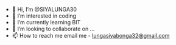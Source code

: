 - 👋 Hi, I’m @SIYALUNGA30
- 👀 I’m interested in coding
- 🌱 I’m currently learning BIT
- 💞️ I’m looking to collaborate on ...
- 📫 How to reach me email me - lungasiyabonga32@gmail.com 

<!---
SIYALUNGA30/SIYALUNGA30 is a ✨ special ✨ repository because its `README.md` (this file) appears on your GitHub profile.
You can click the Preview link to take a look at your changes.
--->
